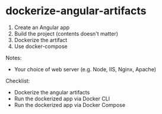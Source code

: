 # dockerize-angular-artifacts
1. Create an Angular app
2. Build the project (contents doesn't matter)
3. Dockerize the artifact
4. Use docker-compose

Notes:
- Your choice of web server (e.g. Node, IIS, Nginx, Apache)

Checklist:
* Dockerize the angular artifacts
* Run the dockerized app via Docker CLI
* Run the dockerized app via Docker Compose

